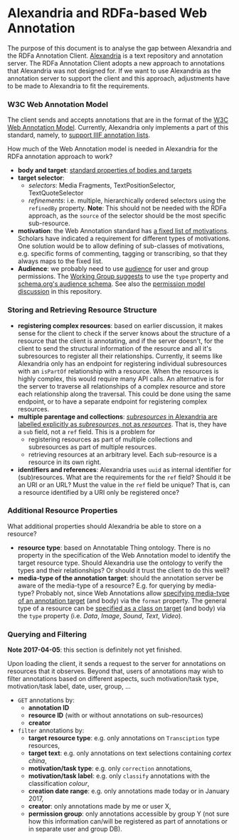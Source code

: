 # Alexandria and RDFa-based Web Annotation

The purpose of this document is to analyse the gap between Alexandria and the RDFa Annotation Client. [Alexandria](http://huygensing.github.io/alexandria/) is a text repository and annotation server. The RDFa Annotation Client adopts a new approach to annotations that Alexandria was not designed for. If we want to use Alexandria as the annotation server to support the client and this approach, adjustments have to be made to Alexandria to fit the requirements. 


### W3C Web Annotation Model

The client sends and accepts annotations that are in the format of the [W3C Web Annotation Model](https://www.w3.org/TR/annotation-model/#annotations). Currently, Alexandria only implements a part of this standard, namely, to [support IIIF annotation lists](http://huygensing.github.io/alexandria/alexandria-acceptance-tests/concordion/nl/knaw/huygens/alexandria/webannotation/WebAnnotation.html).

How much of the Web Annotation model is needed in Alexandria for the RDFa annotation approach to work?

- **body and target**: [standard properties of bodies and targets](https://www.w3.org/TR/annotation-model/#bodies-and-targets)
- **target selector**:
	- *selectors*: Media Fragments, TextPositionSelector, TextQuoteSelector
	- *refinements*: i.e. multiple, hierarchically ordered selectors using the `refinedBy` property. **Note**: This should not be needed with the RDFa approach, as the `source` of the selector should be the most specific sub-resource.
- **motivation**: the Web Annotation standard has [a fixed list of motivations](https://www.w3.org/TR/annotation-model/#motivation-and-purpose). Scholars have indicated a requirement for different types of motivations. One solution would be to allow defining of sub-classes of motivations, e.g. specific forms of commenting, tagging or transcribing, so that they always maps to the fixed list.
- **Audience**: we probably need to use [audience](https://www.w3.org/TR/annotation-model/#intended-audience) for user and group permissions. The [Working Group suggests](https://github.com/w3c/web-annotation/issues/119) to use the `type` property and [schema.org's audience schema](http://schema.org/Audience). See also the [permission model discussion](https://github.com/marijnkoolen/rdfa-annotation-client/blob/master/discussion/handling-permissions.md) in this repository.

### Storing and Retrieving Resource Structure

- **registering complex resources**: based on earlier discussion, it makes sense for the client to check if the server knows about the structure of a resource that the client is annotating, and if the server doesn't, for the client to send the structural information of the resource and all it's subresources to register all their relationships. Currently, it seems like Alexandria only has an endpoint for registering individual subresources with an `isPartOf` relationship with a resource. When the resources is highly complex, this would require many API calls. An alternative is for the server to traverse all relationships of a complex resource and store each relationship along the traversal. This could be done using the same endpoint, or to have a separate endpoint for registering complex resources.
- **multiple parentage and collections**: [*subresources* in Alexandria are labelled explicitly as *subresources*, not as *resources*](http://huygensing.github.io/alexandria/alexandria-acceptance-tests/concordion/nl/knaw/huygens/alexandria/resource/Anatomy.html). That is, they have a `sub` field, not a `ref` field. This is a problem for 
	- registering resources as part of multiple collections and subresources as part of multiple resources. 
	- retrieving resources at an arbitrary level. Each sub-resource is a resource in its own right.
- **identifiers and references**: Alexandria uses `uuid` as internal identifier for (sub)resources. What are the requirements for the `ref` field? Should it be an URI or an URL? Must the value in the `ref` field be unique? That is, can a resource identified by a URI only be registered once?

### Additional Resource Properties

What additional properties should Alexandria be able to store on a resource? 

- **resource type**: based on Annotatable Thing ontology. There is no property in the specification of the Web Annotation model to identify the target resource type. Should Alexandria use the ontology to verify the types and their relationships? Or should it trust the client to do this well? 
- **media-type of the annotation target**: should the annotation server be aware of the media-type of a resource? E.g. for querying by media-type? Probably not, since Web Annotations allow [specifying media-type of an annotation target](https://www.w3.org/TR/annotation-model/#external-web-resources) (and body) via the `format` property. The general type of a resource can be [specified as a class on target](https://www.w3.org/TR/annotation-model/#classes) (and body) via the `type` property (i.e. *Data*, *Image*, *Sound*, *Text*, *Video*).


### Querying and Filtering

**Note 2017-04-05**: this section is definitely not yet finished. 

Upon loading the client, it sends a request to the server for annotations on resources that it observes. Beyond that, users of annotations may wish to filter annotations based on different aspects, such motivation/task type, motivation/task label, date, user, group, ...

- `GET` annotations by:
	- **annotation ID**
	- **resource ID** (with or without annotations on sub-resources)
	- **creator**
- `filter` annotations by:
	- **target resource type**: e.g. only annotations on `Transciption` type resources,
	- **target text**: e.g. only annotations on text selections containing *cortex china*,
	- **motivation/task type**: e.g. only `correction` annotations,
	- **motivation/task label**: e.g. only `classify` annotations with the classification *colour*,
	- **creation date range**: e.g. only annotations made today or in January 2017,
	- **creator**: only annotations made by me or user X,
	- **permission group**: only annotations accessible by group Y (not sure how this information can/will be registered as part of annotations or in separate user and group DB).

